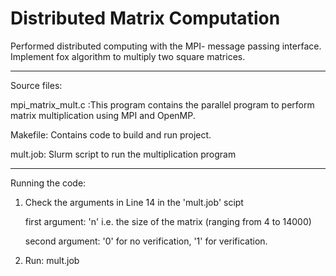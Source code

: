 # Distributed Matrix Computation

Performed distributed computing with the MPI- message passing interface. Implement fox algorithm to multiply two square matrices.

-------------------------------------------------------------------------------------------------------------------------------------

Source files:

mpi_matrix_mult.c :This program contains the parallel program to perform matrix multiplication using MPI and OpenMP.

Makefile: Contains code to build and run project.

mult.job: Slurm script to run the multiplication program

-------------------------------------------------------------------------------------------------------------------------------------

Running the code:

1. Check the arguments in Line 14 in the 'mult.job' scipt

    first argument: 'n' i.e. the size of the matrix (ranging from 4 to 14000)

    second argument: '0' for no verification, '1' for verification.

2. Run: mult.job
